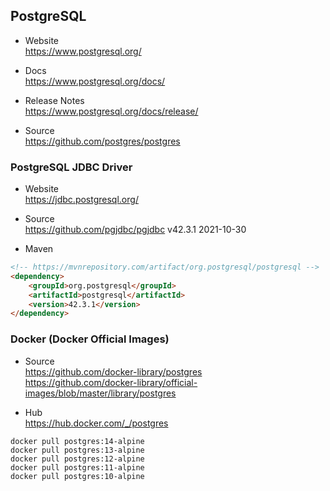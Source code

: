 
## PostgreSQL

- Website  
  https://www.postgresql.org/

- Docs  
  https://www.postgresql.org/docs/

- Release Notes  
  https://www.postgresql.org/docs/release/

- Source  
  https://github.com/postgres/postgres

### PostgreSQL JDBC Driver

- Website  
  https://jdbc.postgresql.org/

- Source  
  https://github.com/pgjdbc/pgjdbc
  v42.3.1 2021-10-30

- Maven
```html
<!-- https://mvnrepository.com/artifact/org.postgresql/postgresql -->
<dependency>
    <groupId>org.postgresql</groupId>
    <artifactId>postgresql</artifactId>
    <version>42.3.1</version>
</dependency>
```

### Docker (Docker Official Images)

- Source  
  https://github.com/docker-library/postgres  
  https://github.com/docker-library/official-images/blob/master/library/postgres  

- Hub  
  https://hub.docker.com/_/postgres
```shell
docker pull postgres:14-alpine
docker pull postgres:13-alpine
docker pull postgres:12-alpine
docker pull postgres:11-alpine
docker pull postgres:10-alpine
```


